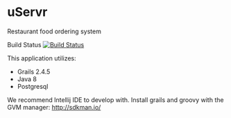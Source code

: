 # uServr
Restaurant food ordering system 

Build Status 
[![Build Status](https://travis-ci.org/zypherman/uServr.svg)](https://travis-ci.org/zypherman/uServr)

This application utilizes:
* Grails 2.4.5
* Java 8
* Postgresql

We recommend Intellij IDE to develop with. 
Install grails and groovy with the GVM manager:
http://sdkman.io/
